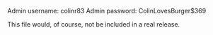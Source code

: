 Admin username: colinr83
Admin password: ColinLovesBurger$369

This file would, of course, not be included in a real release.